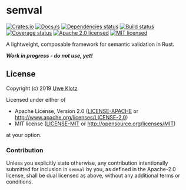# semval

[![Crates.io](https://img.shields.io/crates/v/semval.svg)](https://crates.io/crates/semval)
[![Docs.rs](https://docs.rs/semval/badge.svg)](https://docs.rs/semval/)
[![Dependencies status](https://deps.rs/repo/github/uklotzde/semval/status.svg)](https://deps.rs/repo/github/uklotzde/semval)
[![Build status](https://travis-ci.org/uklotzde/semval.svg?branch=master)](https://travis-ci.org/uklotzde/semval)
[![Coverage status](https://coveralls.io/repos/github/uklotzde/semval/badge.svg?branch=master)](https://coveralls.io/github/uklotzde/semval?branch=master)
[![Apache 2.0 licensed](https://img.shields.io/badge/license-Apache%202.0-blue.svg)](./LICENSE-APACHE)
[![MIT licensed](https://img.shields.io/badge/license-MIT-blue.svg)](./LICENSE-MIT)

A lightweight, composable framework for semantic validation in Rust.

***Work in progress - do not use, yet!***

## License

Copyright (c) 2019 [Uwe Klotz](https://github.com/uklotzde)

Licensed under either of

* Apache License, Version 2.0 ([LICENSE-APACHE](LICENSE-APACHE) or
  http://www.apache.org/licenses/LICENSE-2.0)
* MIT license ([LICENSE-MIT](LICENSE-MIT) or
  http://opensource.org/licenses/MIT)

at your option.

### Contribution

Unless you explicitly state otherwise, any contribution intentionally submitted
for inclusion in `semval` by you, as defined in the Apache-2.0 license,
shall be dual licensed as above, without any additional terms or conditions.
